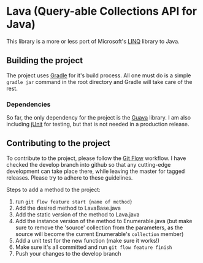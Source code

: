 # Lava (Query-able Collections API for Java)

This library is a more or less port of Microsoft's [LINQ](http://msdn.microsoft.com/en-us/library/vstudio/bb397926.aspx) library to Java.

## Building the project
The project uses [Gradle](http://www.gradle.org/) for it's build process. All one must do is a simple `gradle jar` command in the root directory and Gradle will take care of the rest.

### Dependencies
So far, the only dependency for the project is the [Guava](https://code.google.com/p/guava-libraries/) library. I am also including [jUnit](http://junit.sourceforge.net/) for testing, but that is not needed in a production release.

## Contributing to the project
To contribute to the project, please follow the [Git Flow](https://github.com/nvie/gitflow) workflow. I have checked the develop branch into github so that any cutting-edge development can take place there, while leaving the master for tagged releases. Please try to adhere to these guidelines.

Steps to add a method to the project:

1. run `git flow feature start {name of method}`
2. Add the desired method to LavaBase.java
3. Add the static version of the method to Lava.java
4. Add the instance version of the method to Enumerable.java (but make sure to remove the 'source' collection from the parameters, as the source will become the current Enumerable's `collection` member)
5. Add a unit test for the new function (make sure it works!)
6. Make sure it's all committed and run `git flow feature finish`
7. Push your changes to the develop branch
